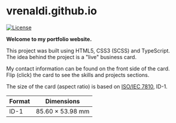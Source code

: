 # vrenaldi.github.io

[![License][license-badge]][license-badge-url]

**Welcome to my portfolio website.**

This project was built using HTML5, CSS3 (SCSS) and TypeScript.  
The idea behind the project is a "live" business card.

My contact information can be found on the front side of the card.  
Flip (click) the card to see the skills and projects sections.

The size of the card (aspect ratio) is based on [ISO/IEC 7810], ID-1.

| Format               | Dimensions           |
| -------------------- | -------------------- |
| ID-1                 | 85.60 × 53.98 mm     |

[ISO/IEC 7810]: https://en.wikipedia.org/wiki/ISO/IEC_7810

[license-badge]: https://img.shields.io/badge/License-MIT-blue.svg
[license-badge-url]: ./LICENSE